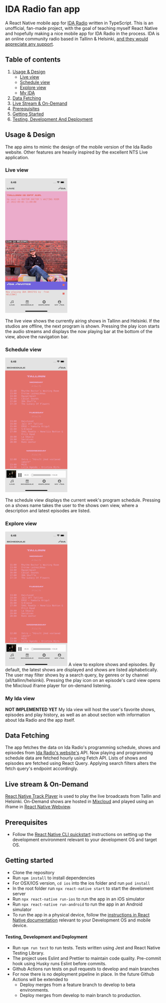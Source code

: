 # IDA Radio fan app
A React Native mobile app for [IDA Radio](https://idaidaida.net/) written in TypeScript. This is an unofficial, fan-made project, with the goal of teaching myself React Native and hopefully making a nice mobile app for IDA Radio in the process. IDA is an online community radio based in Tallinn & Helsinki, [and they would appreciate any support](https://idaidaida.net/about-us).

## Table of contents

1. [Usage & Design](#usagedesign)
   - [Live view](#liveview)
   - [Schedule view](#scheduleview)
   - [Explore view](#exploreview)
   - [My IDA](#myidaview)
2. [Data Fetching](#datafetching)
3. [Live Stream & On-Demand](#liveondemand)
4. [Prerequisites](#prerequisites)
5. [Getting Started](#prerequisites)
6. [Testing, Development And Deployment](#testdeploy)

## Usage & Design <a name="usagedesign"></a>

The app aims to mimic the design of the mobile version of the Ida Radio website. Other features are heavily inspired by the excellent NTS Live application.

### Live view <a name="liveview"></a>

<img src="./screenshots/live.png" alt="Live view" width="200"/>

The live view shows the currently airing shows in Tallinn and Helsinki. If the studios are offline, the next program is shown. Pressing the play icon starts the audio streams and displays the now playing bar at the bottom of the view, above the navigation bar.

### Schedule view

<img src="./screenshots/schedule.png" alt="Schedule view" width="200"/>

The schedule view displays the current week's program schedule. Pressing on a shows name takes the user to the shows own view, where a description and latest episodes are listed.

### Explore view

<img src="./screenshots/schedule.png" alt="Explore view" width="200"/>
A view to explore shows and episodes. By default, the latest shows are displayed and shows are listed alphabetically. The user may filter shows by a search query, by genres or by channel (all/tallinn/helsinki). Pressing the play icon on an episode's card view opens the Mixcloud iframe player for on-demand listening.

### My Ida view

**NOT IMPLEMENTED YET**
My Ida view will host the user's favorite shows, episodes and play history, as well as an about section with information about Ida Radio and the app itself.

## Data Fetching <a name="datafetching"></a>

The app fetches the data on Ida Radio's programming schedule, shows and episodes from [Ida Radio's website's](https://idaidaida.net/) API. Now playing and programming schedule data are fetched hourly using Fetch API. Lists of shows and episodes are fetched using React Query. Applying search filters alters the fetch query's endpoint accordingly.

## Live stream & On-Demand <a name="liveondemand"></a>

[React Native Track Player](https://react-native-track-player.js.org/) is used to play the live broadcasts from Tallin and Helsinki. On-Demand shows are hosted in [Mixcloud](https://www.mixcloud.com/developers/widget/) and played using an iframe in [React Native Webview](https://github.com/react-native-webview/react-native-webview).

## Prerequisites <a name="prerequisites"></a>

- Follow the [React Native CLI quickstart](https://reactnative.dev/docs/environment-setup) instructions on setting up the development environment relevant to your development OS and target OS.

## Getting started <a name="gettingstarted"></a>

- Clone the repository
- Run `npm install` to install dependencies
- For OSX/IOS version, `cd ios` into the ios folder and run `pod install`
- In the root folder run `npx react-native start` to start the develoment server
- Run `npx react-native run-ios` to run the app in an iOS simulator
- Run `npx react-native run-android` to run the app in an Android simulator
- To run the app in a physical device, follow the [instructions in React Native documentation](https://reactnative.dev/docs/running-on-device) relevant to your Development OS and mobile device.

#### Testing, Development and Deployment <a name="testdeploy"></a>

- Run `npm run test` to run tests. Tests written using Jest and React Native Testing Library.
- The project uses Eslint and Prettier to maintain code quality. Pre-commit hook using Husky runs Eslint before commits.
- Github Actions run tests on pull requests to develop and main branches
- For now there is no deployment pipeline in place. In the future Github Actions will be extended to
  - Deploy merges from a feature branch to develop to beta environments.
  - Deploy merges from develop to main branch to production.
